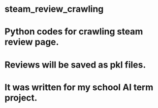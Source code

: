 # steam_review_crawling
# Python codes for crawling steam review page.
# Reviews will be saved as pkl files.
# It was written for my school AI term project.
